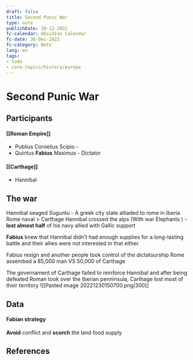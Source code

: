 ```yaml
---
draft: false
title: Second Punic War
type: note
publishDate: 30-12-2022
fc-calendar: Obsidian Calendar
fc-date: 30-Dec-2022
fc-category: Note
lang: en
tags:
- todo
- core-topics/history/europe
---
```


# Second Punic War

## Participants
#### [[Roman Empire]]
- Publius Cornelius Scipio -
- Quintus **Fabius** Maximus - Dictator
#### [[Carthage]]
- Hannibal 


## The war
Hannibal seaged Suguntu - A greek city state alliaded to rome in Iberia
Rome naval > Carthage
Hannibal crossed the alps (With war Elephants ) - **lost almost half** of his navy allied with Gallic support

**Fabius** knew that Hannibal didn't had enough supplies for a long-lasting battle and their allies were not interested in that either.

Fabius resign and another people took control of the dictatourship 
Rome assembed a 85,000 man VS 50,000 of Carthage

The governament of Carthage failed to reinforce Hannibal and after being defeated Roman took over the Iberian penninsula, Carthage lost most of their territory
![[Pasted image 20221230150700.png|300]]

## Data
#### Fabian strategy
**Avoid** conflict and **scorch** the land food supply



## References
